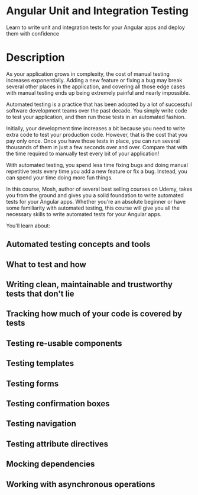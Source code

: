# Angular Unit and Integration Testing
Learn to write unit and integration tests for your Angular apps and deploy them with confidence

# Description
As your application grows in complexity, the cost of manual testing increases exponentially. Adding a new feature or fixing a bug may break several other places in the application, and covering all those edge cases with manual testing ends up being extremely painful and nearly impossible. 



Automated testing is a practice that has been adopted by a lot of successful software development teams over the past decade. You simply write code to test your application, and then run those tests in an automated fashion. 



Initially, your development time increases a bit because you need to write extra code to test your production code. However, that is the cost that you pay only once. Once you have those tests in place, you can run several thousands of them in just a few seconds over and over. Compare that with the time required to manually test every bit of your application! 



With automated testing, you spend less time fixing bugs and doing manual repetitive tests every time you add a new feature or fix a bug. Instead, you can spend your time doing more fun things. 



In this course, Mosh, author of several best selling courses on Udemy, takes you from the ground and gives you a solid foundation to write automated tests for your Angular apps. Whether you're an absolute beginner or have some familiarity with automated testing, this course will give you all the necessary skills to write automated tests for your Angular apps. 



You'll learn about: 
## Automated testing concepts and tools
## What to test and how 
## Writing clean, maintainable and trustworthy tests that don't lie  
## Tracking how much of your code is covered by tests 
## Testing re-usable components
## Testing templates
## Testing forms
## Testing confirmation boxes
## Testing navigation 
## Testing attribute directives
## Mocking dependencies 
## Working with asynchronous operations
